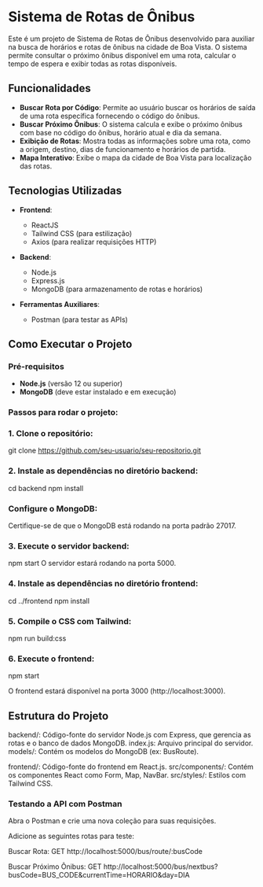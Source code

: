 # Sistema de Rotas de Ônibus

Este é um projeto de Sistema de Rotas de Ônibus desenvolvido para auxiliar na busca de horários e rotas de ônibus na cidade de Boa Vista. O sistema permite consultar o próximo ônibus disponível em uma rota, calcular o tempo de espera e exibir todas as rotas disponíveis.

## Funcionalidades

- **Buscar Rota por Código**: Permite ao usuário buscar os horários de saída de uma rota específica fornecendo o código do ônibus.
- **Buscar Próximo Ônibus**: O sistema calcula e exibe o próximo ônibus com base no código do ônibus, horário atual e dia da semana.
- **Exibição de Rotas**: Mostra todas as informações sobre uma rota, como a origem, destino, dias de funcionamento e horários de partida.
- **Mapa Interativo**: Exibe o mapa da cidade de Boa Vista para localização das rotas.

## Tecnologias Utilizadas

- **Frontend**:
  - ReactJS
  - Tailwind CSS (para estilização)
  - Axios (para realizar requisições HTTP)
  
- **Backend**:
  - Node.js
  - Express.js
  - MongoDB (para armazenamento de rotas e horários)

- **Ferramentas Auxiliares**:
  - Postman (para testar as APIs)
  
## Como Executar o Projeto

### Pré-requisitos

- **Node.js** (versão 12 ou superior)
- **MongoDB** (deve estar instalado e em execução)

### Passos para rodar o projeto:

### 1. **Clone o repositório**:

   git clone https://github.com/seu-usuario/seu-repositorio.git

### 2. **Instale as dependências no diretório backend**:

cd backend
npm install

### Configure o MongoDB:
Certifique-se de que o MongoDB está rodando na porta padrão 27017.

### 3. Execute o servidor backend:
npm start
O servidor estará rodando na porta 5000.

### 4. Instale as dependências no diretório frontend:

cd ../frontend
npm install

### 5. Compile o CSS com Tailwind:
npm run build:css

### 6. Execute o frontend:
npm start

O frontend estará disponível na porta 3000 (http://localhost:3000).

## Estrutura do Projeto

backend/: Código-fonte do servidor Node.js com Express, que gerencia as rotas e o banco de dados MongoDB.
index.js: Arquivo principal do servidor.
models/: Contém os modelos do MongoDB (ex: BusRoute).

frontend/: Código-fonte do frontend em React.js.
src/components/: Contém os componentes React como Form, Map, NavBar.
src/styles/: Estilos com Tailwind CSS.

### Testando a API com Postman

Abra o Postman e crie uma nova coleção para suas requisições.

Adicione as seguintes rotas para teste:

Buscar Rota: GET http://localhost:5000/bus/route/:busCode

Buscar Próximo Ônibus: GET http://localhost:5000/bus/nextbus?busCode=BUS_CODE&currentTime=HORARIO&day=DIA



